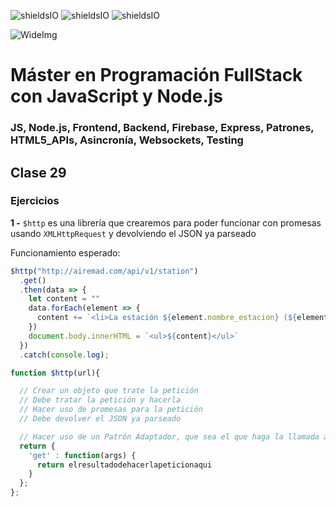 ![shieldsIO](https://img.shields.io/github/issues/Fictizia/Master-en-programacion-fullstack-con-JavaScript-y-Node.js_ed3.svg)
![shieldsIO](https://img.shields.io/github/forks/Fictizia/Master-en-programacion-fullstack-con-JavaScript-y-Node.js_ed3.svg)
![shieldsIO](https://img.shields.io/github/stars/Fictizia/Master-en-programacion-fullstack-con-JavaScript-y-Node.js_ed3.svg)

![WideImg](http://fictizia.com/img/github/Fictizia-plan-estudios-github.jpg)

# Máster en Programación FullStack con JavaScript y Node.js
### JS, Node.js, Frontend, Backend, Firebase, Express, Patrones, HTML5_APIs, Asincronía, Websockets, Testing

## Clase 29

### Ejercicios

**1 -** `$http` es una librería que crearemos para poder funcionar con promesas usando `XMLHttpRequest` y devolviendo el JSON ya parseado

Funcionamiento esperado:
```javascript
$http("http://airemad.com/api/v1/station")
  .get()
  .then(data => {
    let content = ""
    data.forEach(element => {
      content += `<li>La estación ${element.nombre_estacion} (${element.id}) está en ${element.direccion}</li>`
    })
    document.body.innerHTML = `<ul>${content}</ul>` 
  })
  .catch(console.log);
```

```javascript
function $http(url){

  // Crear un objeto que trate la petición
  // Debe tratar la petición y hacerla
  // Hacer uso de promesas para la petición  
  // Debe devolver el JSON ya parseado

  // Hacer uso de un Patrón Adaptador, que sea el que haga la llamada a la petición get()
  return {
    'get' : function(args) {
      return elresultadodehacerlapeticionaqui
    }
  };
};
```
